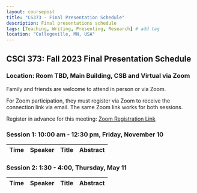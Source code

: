```yaml
---
layout: coursepost
title: "CS373 - Final Presentation Schedule"
description: Final presentations schedule
tags: [Teaching, Writing, Presenting, Research] # add tag
location: "Collegeville, MN, USA"
---
```


## CSCI 373: Fall 2023 Final Presentation Schedule

### Location: Room TBD, Main Building, CSB and Virtual via Zoom

Family and friends are welcome to attend in person or via Zoom.  

For Zoom participation, they must register via Zoom to receive the connection link via email. The same Zoom link works for both sessions.

Register in advance for this meeting: [Zoom Registration Link]()


### Session 1: 10:00 am - 12:30 pm, Friday, November 10

| **Time** | **Speaker** | **Title** | **Abstract** |
| -------- | ----------- | --------- | ------------ |

### Session 2: 1:30 - 4:00, Thursday, May 11

| **Time** | **Speaker** | **Title** | **Abstract** |
| -------- | ----------- | --------- | ------------ |
